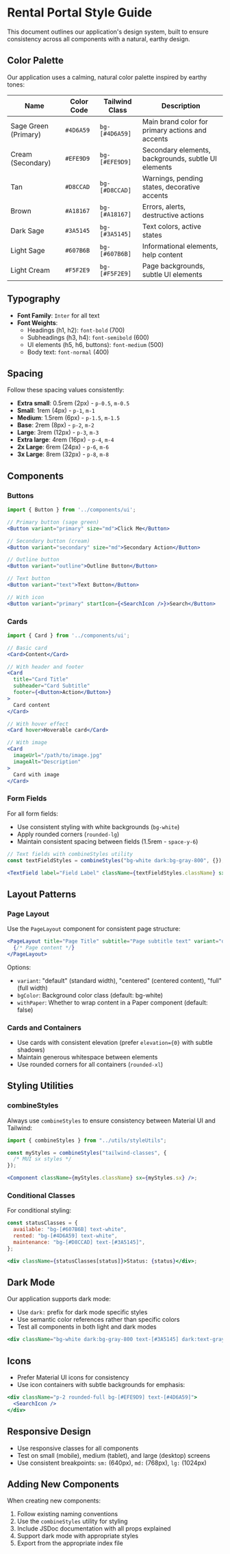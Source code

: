 # Rental Portal Style Guide

This document outlines our application's design system, built to ensure consistency across all components with a natural, earthy design.

## Color Palette

Our application uses a calming, natural color palette inspired by earthy tones:

| Name                 | Color Code | Tailwind Class | Description                                         |
| -------------------- | ---------- | -------------- | --------------------------------------------------- |
| Sage Green (Primary) | `#4D6A59`  | `bg-[#4D6A59]` | Main brand color for primary actions and accents    |
| Cream (Secondary)    | `#EFE9D9`  | `bg-[#EFE9D9]` | Secondary elements, backgrounds, subtle UI elements |
| Tan                  | `#D8CCAD`  | `bg-[#D8CCAD]` | Warnings, pending states, decorative accents        |
| Brown                | `#A18167`  | `bg-[#A18167]` | Errors, alerts, destructive actions                 |
| Dark Sage            | `#3A5145`  | `bg-[#3A5145]` | Text colors, active states                          |
| Light Sage           | `#607B6B`  | `bg-[#607B6B]` | Informational elements, help content                |
| Light Cream          | `#F5F2E9`  | `bg-[#F5F2E9]` | Page backgrounds, subtle UI elements                |

## Typography

- **Font Family**: `Inter` for all text
- **Font Weights**:
  - Headings (h1, h2): `font-bold` (700)
  - Subheadings (h3, h4): `font-semibold` (600)
  - UI elements (h5, h6, buttons): `font-medium` (500)
  - Body text: `font-normal` (400)

## Spacing

Follow these spacing values consistently:

- **Extra small**: 0.5rem (2px) - `p-0.5`, `m-0.5`
- **Small**: 1rem (4px) - `p-1`, `m-1`
- **Medium**: 1.5rem (6px) - `p-1.5`, `m-1.5`
- **Base**: 2rem (8px) - `p-2`, `m-2`
- **Large**: 3rem (12px) - `p-3`, `m-3`
- **Extra large**: 4rem (16px) - `p-4`, `m-4`
- **2x Large**: 6rem (24px) - `p-6`, `m-6`
- **3x Large**: 8rem (32px) - `p-8`, `m-8`

## Components

### Buttons

```jsx
import { Button } from '../components/ui';

// Primary button (sage green)
<Button variant="primary" size="md">Click Me</Button>

// Secondary button (cream)
<Button variant="secondary" size="md">Secondary Action</Button>

// Outline button
<Button variant="outline">Outline Button</Button>

// Text button
<Button variant="text">Text Button</Button>

// With icon
<Button variant="primary" startIcon={<SearchIcon />}>Search</Button>
```

### Cards

```jsx
import { Card } from '../components/ui';

// Basic card
<Card>Content</Card>

// With header and footer
<Card
  title="Card Title"
  subheader="Card Subtitle"
  footer={<Button>Action</Button>}
>
  Card content
</Card>

// With hover effect
<Card hover>Hoverable card</Card>

// With image
<Card
  imageUrl="/path/to/image.jpg"
  imageAlt="Description"
>
  Card with image
</Card>
```

### Form Fields

For all form fields:

- Use consistent styling with white backgrounds (`bg-white`)
- Apply rounded corners (`rounded-lg`)
- Maintain consistent spacing between fields (1.5rem - `space-y-6`)

```jsx
// Text fields with combineStyles utility
const textFieldStyles = combineStyles("bg-white dark:bg-gray-800", {});

<TextField label="Field Label" className={textFieldStyles.className} sx={textFieldStyles.sx} />;
```

## Layout Patterns

### Page Layout

Use the `PageLayout` component for consistent page structure:

```jsx
<PageLayout title="Page Title" subtitle="Page subtitle text" variant="default" bgColor="bg-[#F5F2E9]">
  {/* Page content */}
</PageLayout>
```

Options:

- `variant`: "default" (standard width), "centered" (centered content), "full" (full width)
- `bgColor`: Background color class (default: bg-white)
- `withPaper`: Whether to wrap content in a Paper component (default: false)

### Cards and Containers

- Use cards with consistent elevation (prefer `elevation={0}` with subtle shadows)
- Maintain generous whitespace between elements
- Use rounded corners for all containers (`rounded-xl`)

## Styling Utilities

### combineStyles

Always use `combineStyles` to ensure consistency between Material UI and Tailwind:

```jsx
import { combineStyles } from "../utils/styleUtils";

const myStyles = combineStyles("tailwind-classes", {
  /* MUI sx styles */
});

<Component className={myStyles.className} sx={myStyles.sx} />;
```

### Conditional Classes

For conditional styling:

```jsx
const statusClasses = {
  available: "bg-[#607B6B] text-white",
  rented: "bg-[#4D6A59] text-white",
  maintenance: "bg-[#D8CCAD] text-[#3A5145]",
};

<div className={statusClasses[status]}>Status: {status}</div>;
```

## Dark Mode

Our application supports dark mode:

- Use `dark:` prefix for dark mode specific styles
- Use semantic color references rather than specific colors
- Test all components in both light and dark modes

```jsx
<div className="bg-white dark:bg-gray-800 text-[#3A5145] dark:text-gray-200">Content that works in both modes</div>
```

## Icons

- Prefer Material UI icons for consistency
- Use icon containers with subtle backgrounds for emphasis:

```jsx
<div className="p-2 rounded-full bg-[#EFE9D9] text-[#4D6A59]">
  <SearchIcon />
</div>
```

## Responsive Design

- Use responsive classes for all components
- Test on small (mobile), medium (tablet), and large (desktop) screens
- Use consistent breakpoints: `sm:` (640px), `md:` (768px), `lg:` (1024px)

## Adding New Components

When creating new components:

1. Follow existing naming conventions
2. Use the `combineStyles` utility for styling
3. Include JSDoc documentation with all props explained
4. Support dark mode with appropriate styles
5. Export from the appropriate index file
